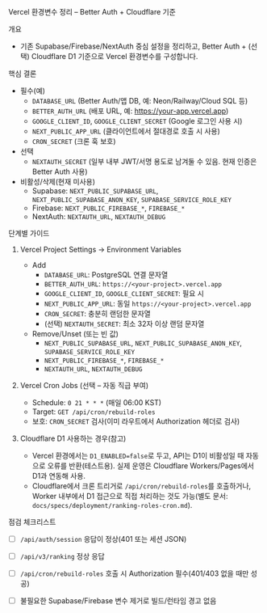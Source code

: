 Vercel 환경변수 정리 – Better Auth + Cloudflare 기준

개요
- 기존 Supabase/Firebase/NextAuth 중심 설정을 정리하고, Better Auth + (선택) Cloudflare D1 기준으로 Vercel 환경변수를 구성합니다.

핵심 결론
- 필수(예)
  - `DATABASE_URL` (Better Auth/앱 DB, 예: Neon/Railway/Cloud SQL 등)
  - `BETTER_AUTH_URL` (배포 URL, 예: https://your-app.vercel.app)
  - `GOOGLE_CLIENT_ID`, `GOOGLE_CLIENT_SECRET` (Google 로그인 사용 시)
  - `NEXT_PUBLIC_APP_URL` (클라이언트에서 절대경로 호출 시 사용)
  - `CRON_SECRET` (크론 훅 보호)
- 선택
  - `NEXTAUTH_SECRET` (일부 내부 JWT/서명 용도로 남겨둘 수 있음. 현재 인증은 Better Auth 사용)
- 비활성/삭제(현재 미사용)
  - Supabase: `NEXT_PUBLIC_SUPABASE_URL`, `NEXT_PUBLIC_SUPABASE_ANON_KEY`, `SUPABASE_SERVICE_ROLE_KEY`
  - Firebase: `NEXT_PUBLIC_FIREBASE_*`, `FIREBASE_*`
  - NextAuth: `NEXTAUTH_URL`, `NEXTAUTH_DEBUG`

단계별 가이드
1) Vercel Project Settings → Environment Variables
   - Add
     - `DATABASE_URL`: PostgreSQL 연결 문자열
     - `BETTER_AUTH_URL`: `https://<your-project>.vercel.app`
     - `GOOGLE_CLIENT_ID`, `GOOGLE_CLIENT_SECRET`: 필요 시
     - `NEXT_PUBLIC_APP_URL`: 동일 `https://<your-project>.vercel.app`
     - `CRON_SECRET`: 충분히 랜덤한 문자열
     - (선택) `NEXTAUTH_SECRET`: 최소 32자 이상 랜덤 문자열
   - Remove/Unset (또는 빈 값)
     - `NEXT_PUBLIC_SUPABASE_URL`, `NEXT_PUBLIC_SUPABASE_ANON_KEY`, `SUPABASE_SERVICE_ROLE_KEY`
     - `NEXT_PUBLIC_FIREBASE_*`, `FIREBASE_*`
     - `NEXTAUTH_URL`, `NEXTAUTH_DEBUG`

2) Vercel Cron Jobs (선택 – 자동 직급 부여)
   - Schedule: `0 21 * * *` (매일 06:00 KST)
   - Target: `GET /api/cron/rebuild-roles`
   - 보호: `CRON_SECRET` 검사(이미 라우트에서 Authorization 헤더로 검사)

3) Cloudflare D1 사용하는 경우(참고)
   - Vercel 환경에서는 `D1_ENABLED=false`로 두고, API는 D1이 비활성일 때 자동으로 오류를 반환(테스트용). 실제 운영은 Cloudflare Workers/Pages에서 D1과 연동해 사용.
   - Cloudflare에서 크론 트리거로 `/api/cron/rebuild-roles`를 호출하거나, Worker 내부에서 D1 접근으로 직접 처리하는 것도 가능(별도 문서: `docs/specs/deployment/ranking-roles-cron.md`).

점검 체크리스트
- [ ] `/api/auth/session` 응답이 정상(401 또는 세션 JSON)
- [ ] `/api/v3/ranking` 정상 응답
- [ ] `/api/cron/rebuild-roles` 호출 시 Authorization 필수(401/403 없을 때만 성공)
- [ ] 불필요한 Supabase/Firebase 변수 제거로 빌드/런타임 경고 없음

